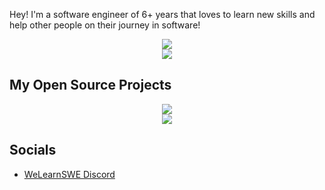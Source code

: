 Hey! I'm a software engineer of 6+ years that loves to learn new skills and help other people on their journey in software!

<div align="center">
  <img src="https://github-readme-stats.vercel.app/api?username=josephbartley&show=prs_merged&show_icons=true&count_private=true&disable_animations=false&rank_icon=percentile&theme=github_dark"/>
</div>
<div align="center">
  <img src="https://github-readme-stats.vercel.app/api/top-langs/?username=josephbartley&layout=compact&theme=github_dark"/>
</div>

## My Open Source Projects
<div align="center">
  <a href="https://github.com/josephbartley/parse-my-file" align="center">
    <img src="https://github-readme-stats.vercel.app/api/pin/?username=josephbartley&repo=parse-my-file&show_owner=true&theme=github_dark"/>
  </a>
</div>
<div align="center">
  <a href="https://github.com/josephbartley/airthings-api">
    <img src="https://github-readme-stats.vercel.app/api/pin/?username=josephbartley&repo=airthings-api&show_owner=true&theme=github_dark" />
  </a>
</div>

## Socials
- [WeLearnSWE Discord](https://discord.gg/rjb2gmrZQ9)




